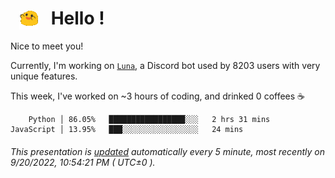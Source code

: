 <h1>   <img src="./spoinky.gif" style="vertical-align:middle;" width="30px">   Hello ! </h1>

Nice to meet you!

Currently, I'm working on <a href='https://github.com/Asgarrrr/Luna'>`Luna`</a>, a Discord bot used by 8203 users with very unique features.

This week, I've worked on ~3 hours of coding, and drinked 0 coffees ☕

```
    Python │ 86.05%   █████████████████░░░   2 hrs 31 mins
JavaScript │ 13.95%   ███░░░░░░░░░░░░░░░░░   24 mins
```

###### This presentation is [updated](https://github.com/Asgarrrr) automatically every 5 minute, most recently on 9/20/2022, 10:54:21 PM ( UTC±0 ).